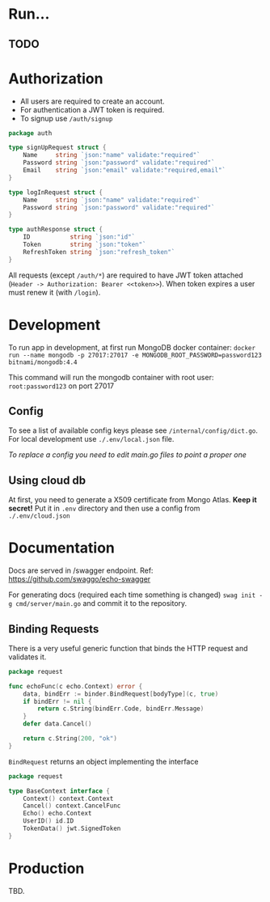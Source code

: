 # Run...

## TODO

# Authorization

- All users are required to create an account.
- For authentication a JWT token is required.
- To signup use `/auth/signup`

```go
package auth

type signUpRequest struct {
	Name     string `json:"name" validate:"required"`
	Password string `json:"password" validate:"required"`
	Email    string `json:"email" validate:"required,email"`
}

type logInRequest struct {
	Name     string `json:"name" validate:"required"`
	Password string `json:"password" validate:"required"`
}

type authResponse struct {
	ID           string `json:"id"`
	Token        string `json:"token"`
	RefreshToken string `json:"refresh_token"`
}
```

All requests (except `/auth/*`) are required to have JWT token attached (`Header -> Authorization: Bearer <<token>>`).
When token expires a user must renew it (with `/login`).

# Development

To run app in development, at first run MongoDB docker container:
`docker run --name mongodb -p 27017:27017 -e MONGODB_ROOT_PASSWORD=password123 bitnami/mongodb:4.4`

This command will run the mongodb container with root user: `root:password123` on port 27017

## Config

To see a list of available config keys please see `/internal/config/dict.go`.
For local development use `./.env/local.json` file.

_To replace a config you need to edit main.go files to point a proper one_

## Using cloud db

At first, you need to generate a X509 certificate from Mongo Atlas. **Keep it secret!**
Put it in `.env` directory and then use a config from `./.env/cloud.json`

# Documentation

Docs are served in /swagger endpoint.
Ref: https://github.com/swaggo/echo-swagger

For generating docs (required each time something is changed) `swag init -g cmd/server/main.go`
and commit it to the repository.

## Binding Requests

There is a very useful generic function that binds the HTTP request and validates it.

```go
package request

func echoFunc(c echo.Context) error {
	data, bindErr := binder.BindRequest[bodyType](c, true)
	if bindErr != nil {
		return c.String(bindErr.Code, bindErr.Message)
	}
	defer data.Cancel()

	return c.String(200, "ok")
}
```

`BindRequest` returns an object implementing the interface

```go
package request

type BaseContext interface {
	Context() context.Context
	Cancel() context.CancelFunc
	Echo() echo.Context
	UserID() id.ID
	TokenData() jwt.SignedToken
}
```

# Production

TBD.
